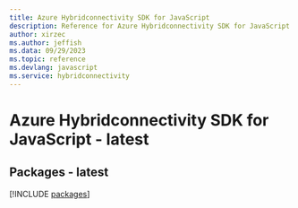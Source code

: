 ```yaml
---
title: Azure Hybridconnectivity SDK for JavaScript
description: Reference for Azure Hybridconnectivity SDK for JavaScript
author: xirzec
ms.author: jeffish
ms.data: 09/29/2023
ms.topic: reference
ms.devlang: javascript
ms.service: hybridconnectivity
---
```

# Azure Hybridconnectivity SDK for JavaScript - latest
## Packages - latest
[!INCLUDE [packages](hybridconnectivity-index.md)]